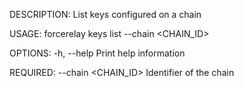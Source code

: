 DESCRIPTION:
List keys configured on a chain

USAGE:
    forcerelay keys list --chain <CHAIN_ID>

OPTIONS:
    -h, --help    Print help information

REQUIRED:
        --chain <CHAIN_ID>    Identifier of the chain

